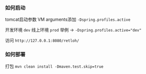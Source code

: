 ### 如何启动

tomcat启动参数 VM arguments添加  `-Dspring.profiles.active` 

开发环境		`dev` 
线上环境		`prod` 
举例	->	`-Dspring.profiles.active="dev"`

访问 	`http://127.0.0.1:8080/retloh/`

### 如何部署

打包 `mvn clean install -Dmaven.test.skip=true` 
